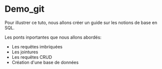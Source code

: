 # Demo_git


Pour illustrer ce tuto, nous allons créer un guide sur les notions de base en SQL.

Les ponts inportantes que nous allons abordés:

 - Les requêtes imbriquées
 - Les jointures
 -  Les requêtes CRUD
 - Création d'une base de données
 
